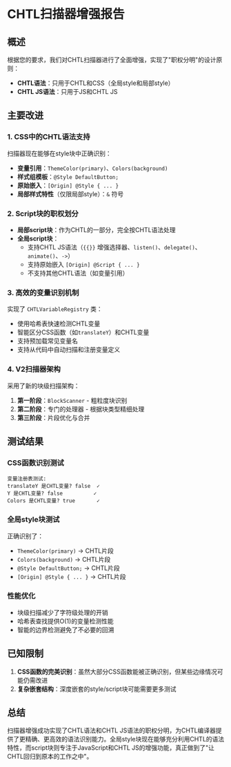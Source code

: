 # CHTL扫描器增强报告

## 概述

根据您的要求，我们对CHTL扫描器进行了全面增强，实现了"职权分明"的设计原则：
- **CHTL语法**：只用于CHTL和CSS（全局style和局部style）
- **CHTL JS语法**：只用于JS和CHTL JS

## 主要改进

### 1. CSS中的CHTL语法支持

扫描器现在能够在style块中正确识别：
- **变量引用**：`ThemeColor(primary)`、`Colors(background)`
- **样式组模板**：`@Style DefaultButton;`
- **原始嵌入**：`[Origin] @Style { ... }`
- **局部样式特性**（仅限局部style）：`&` 符号

### 2. Script块的职权划分

- **局部script块**：作为CHTL的一部分，完全按CHTL语法处理
- **全局script块**：
  - 支持CHTL JS语法（`{{}}` 增强选择器、`listen()`、`delegate()`、`animate()`、`->`）
  - 支持原始嵌入 `[Origin] @Script { ... }`
  - 不支持其他CHTL语法（如变量引用）

### 3. 高效的变量识别机制

实现了 `CHTLVariableRegistry` 类：
- 使用哈希表快速检测CHTL变量
- 智能区分CSS函数（如`translateY`）和CHTL变量
- 支持预加载常见变量名
- 支持从代码中自动扫描和注册变量定义

### 4. V2扫描器架构

采用了新的块级扫描架构：
1. **第一阶段**：`BlockScanner` - 粗粒度块识别
2. **第二阶段**：专门的处理器 - 根据块类型精细处理
3. **第三阶段**：片段优化与合并

## 测试结果

### CSS函数识别测试
```
变量注册表测试:
translateY 是CHTL变量? false  ✓
Y 是CHTL变量? false          ✓
Colors 是CHTL变量? true       ✓
```

### 全局style块测试
正确识别了：
- `ThemeColor(primary)` → CHTL片段
- `Colors(background)` → CHTL片段
- `@Style DefaultButton;` → CHTL片段
- `[Origin] @Style { ... }` → CHTL片段

### 性能优化

- 块级扫描减少了字符级处理的开销
- 哈希表查找提供O(1)的变量检测性能
- 智能的边界检测避免了不必要的回溯

## 已知限制

1. **CSS函数的完美识别**：虽然大部分CSS函数能被正确识别，但某些边缘情况可能仍需改进
2. **复杂嵌套结构**：深度嵌套的style/script块可能需要更多测试

## 总结

扫描器增强成功实现了CHTL语法和CHTL JS语法的职权分明，为CHTL编译器提供了更精确、更高效的语法识别能力。全局style块现在能够充分利用CHTL的语法特性，而script块则专注于JavaScript和CHTL JS的增强功能，真正做到了"让CHTL回归到原本的工作之中"。